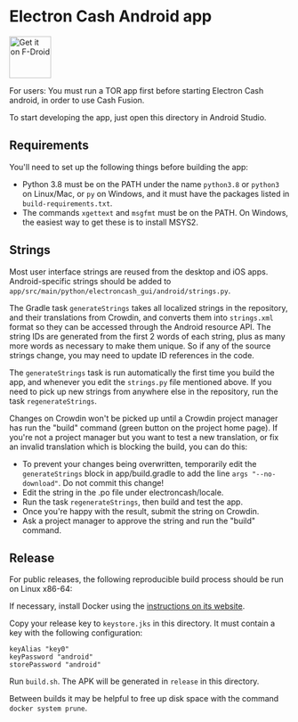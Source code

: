 # Electron Cash Android app

[<img src="https://fdroid.gitlab.io/artwork/badge/get-it-on.png"
     alt="Get it on F-Droid"
     height="75">](https://f-droid.org/packages/org.electroncash.wallet/)

For users: You must run a TOR app first before starting Electron Cash android, in order to use Cash Fusion.

To start developing the app, just open this directory in Android Studio.


## Requirements

You'll need to set up the following things before building the app:

* Python 3.8 must be on the PATH under the name `python3.8` or `python3` on Linux/Mac, or `py`
  on Windows, and it must have the packages listed in `build-requirements.txt`.
* The commands `xgettext` and `msgfmt` must be on the PATH. On Windows, the easiest way to
  get these is to install MSYS2.


## Strings

Most user interface strings are reused from the desktop and iOS apps. Android-specific strings
should be added to `app/src/main/python/electroncash_gui/android/strings.py`.

The Gradle task `generateStrings` takes all localized strings in the repository, and their
translations from Crowdin, and converts them into `strings.xml` format so they can be accessed
through the Android resource API. The string IDs are generated from the first 2 words of each
string, plus as many more words as necessary to make them unique. So if any of the source
strings change, you may need to update ID references in the code.

The `generateStrings` task is run automatically the first time you build the app, and whenever
you edit the `strings.py` file mentioned above. If you need to pick up new strings from
anywhere else in the repository, run the task `regenerateStrings`.

Changes on Crowdin won't be picked up until a Crowdin project manager has run the "build"
command (green button on the project home page). If you're not a project manager but you want
to test a new translation, or fix an invalid translation which is blocking the build, you can
do this:

* To prevent your changes being overwritten, temporarily edit the `generateStrings` block in
  app/build.gradle to add the line `args "--no-download"`. Do not commit this change!
* Edit the string in the .po file under electroncash/locale.
* Run the task `regenerateStrings`, then build and test the app.
* Once you're happy with the result, submit the string on Crowdin.
* Ask a project manager to approve the string and run the "build" command.


## Release

For public releases, the following reproducible build process should be run on Linux x86-64:

If necessary, install Docker using the [instructions on its
website](https://docs.docker.com/install/#supported-platforms).

Copy your release key to `keystore.jks` in this directory. It must contain a key with the
following configuration:

    keyAlias "key0"
    keyPassword "android"
    storePassword "android"

Run `build.sh`. The APK will be generated in `release` in this directory.

Between builds it may be helpful to free up disk space with the command `docker system prune`.
